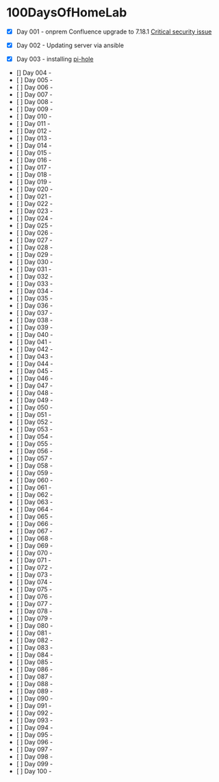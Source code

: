 # 100DaysOfHomeLab

- [X] Day 001 - onprem Confluence upgrade to 7.18.1 [Critical security issue](https://confluence.atlassian.com/doc/confluence-security-advisory-2022-06-02-1130377146.html)

- [X] Day 002 - Updating server via ansible
- [X] Day 003 - installing  [pi-hole](https://pi-hole.net/)
- [] Day 004 - 
- [ ] Day 005 - 
- [ ] Day 006 - 
- [ ] Day 007 - 
- [ ] Day 008 - 
- [ ] Day 009 - 
- [ ] Day 010 - 
- [ ] Day 011 - 
- [ ] Day 012 - 
- [ ] Day 013 - 
- [ ] Day 014 - 
- [ ] Day 015 - 
- [ ] Day 016 - 
- [ ] Day 017 - 
- [ ] Day 018 - 
- [ ] Day 019 - 
- [ ] Day 020 - 
- [ ] Day 021 - 
- [ ] Day 022 - 
- [ ] Day 023 - 
- [ ] Day 024 - 
- [ ] Day 025 - 
- [ ] Day 026 - 
- [ ] Day 027 - 
- [ ] Day 028 - 
- [ ] Day 029 - 
- [ ] Day 030 - 
- [ ] Day 031 - 
- [ ] Day 032 - 
- [ ] Day 033 - 
- [ ] Day 034 - 
- [ ] Day 035 - 
- [ ] Day 036 - 
- [ ] Day 037 - 
- [ ] Day 038 - 
- [ ] Day 039 - 
- [ ] Day 040 - 
- [ ] Day 041 - 
- [ ] Day 042 - 
- [ ] Day 043 - 
- [ ] Day 044 - 
- [ ] Day 045 - 
- [ ] Day 046 - 
- [ ] Day 047 - 
- [ ] Day 048 - 
- [ ] Day 049 - 
- [ ] Day 050 - 
- [ ] Day 051 - 
- [ ] Day 052 - 
- [ ] Day 053 - 
- [ ] Day 054 - 
- [ ] Day 055 - 
- [ ] Day 056 - 
- [ ] Day 057 - 
- [ ] Day 058 - 
- [ ] Day 059 - 
- [ ] Day 060 - 
- [ ] Day 061 - 
- [ ] Day 062 - 
- [ ] Day 063 - 
- [ ] Day 064 - 
- [ ] Day 065 - 
- [ ] Day 066 - 
- [ ] Day 067 - 
- [ ] Day 068 - 
- [ ] Day 069 - 
- [ ] Day 070 - 
- [ ] Day 071 - 
- [ ] Day 072 - 
- [ ] Day 073 - 
- [ ] Day 074 - 
- [ ] Day 075 - 
- [ ] Day 076 - 
- [ ] Day 077 - 
- [ ] Day 078 - 
- [ ] Day 079 - 
- [ ] Day 080 - 
- [ ] Day 081 - 
- [ ] Day 082 - 
- [ ] Day 083 - 
- [ ] Day 084 - 
- [ ] Day 085 - 
- [ ] Day 086 - 
- [ ] Day 087 - 
- [ ] Day 088 - 
- [ ] Day 089 - 
- [ ] Day 090 - 
- [ ] Day 091 - 
- [ ] Day 092 - 
- [ ] Day 093 - 
- [ ] Day 094 - 
- [ ] Day 095 - 
- [ ] Day 096 - 
- [ ] Day 097 - 
- [ ] Day 098 - 
- [ ] Day 099 - 
- [ ] Day 100 - 
